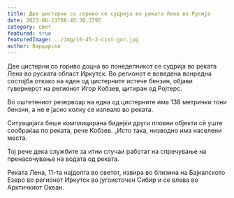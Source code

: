 ```yaml
---
title: Две цистерни со гориво се судрија во реката Лена во Русија
date: 2023-06-13T08:45:30.379Z
category: свет
featured: true
featuredImage: ../img/10-45-2-cist-gor.jpg
author: Вардарски
---
```

Две цистерни со гориво доцна во понеделникот се судрија во реката Лена во руската област Иркутск. Во регионот е воведена вонредна состојба откако на еден од цистерните истече бензин, објави гувернерот на регионот Игор Кобзев, цитиран од Ројтерс.

Во оштетениот резервоар на една од цистерните има 138 метрички тони бензин, а не е јасно колку се излеало во реката.

Ситуацијата беше комплицирана бидејќи други пловни објекти сè уште сообраќаа по реката, рече Кобзев. „Исто така, низводно има населени места.

Тој рече дека службите за итни случаи работат на спречување на пренасочување на водата од реката.

Реката Лена, 11-та најдолга во светот, извира во близина на Бајкалското Езеро во регионот Иркутск во југоисточен Сибир и се влева во Арктичкиот Океан.
